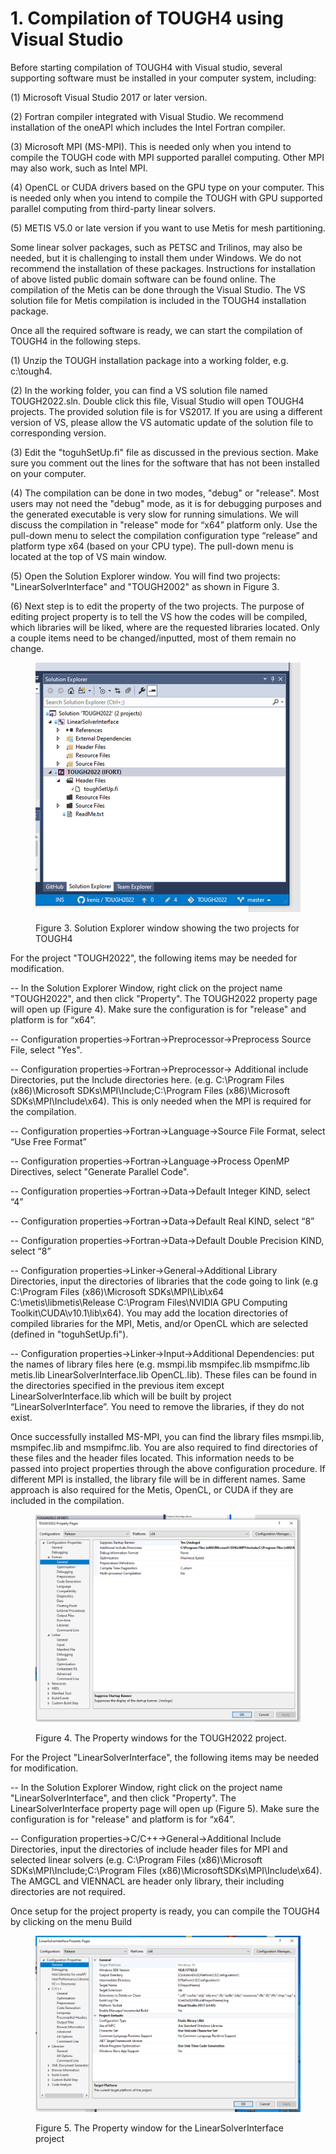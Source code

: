 # 1. Compilation of TOUGH4 using Visual Studio

Before starting compilation of TOUGH4 with Visual studio, several supporting software must be installed in your computer system, including:

(1) Microsoft Visual Studio 2017 or later version.

(2) Fortran compiler integrated with Visual Studio. We recommend installation of the oneAPI which includes the Intel Fortran compiler.

(3) Microsoft MPI (MS-MPI). This is needed only when you intend to compile the TOUGH code with MPI supported parallel computing.  Other MPI may also work, such as Intel MPI.

(4) OpenCL or CUDA drivers based on the GPU type on your computer. This is needed only when you intend to compile the TOUGH with GPU supported parallel computing from third-party linear solvers.

(5) METIS V5.0 or late version if you want to use Metis for mesh partitioning.

Some linear solver packages, such as PETSC and Trilinos, may also be needed, but it is challenging to install them under Windows. We do not recommend the installation of these packages. Instructions for installation of above listed public domain software can be found online. The compilation of the Metis can be done through the Visual Studio. The VS solution file for Metis compilation is included in the TOUGH4 installation package.

Once all the required software is ready, we can start the compilation of TOUGH4 in the following steps.

(1) Unzip the TOUGH installation package into a working folder, e.g.  c:\tough4.

(2) In the working folder, you can find a VS solution file named TOUGH2022.sln. Double click this file, Visual Studio will open TOUGH4 projects. The provided solution file is for VS2017. If you are using a different version of VS, please allow the VS automatic update of the solution file to corresponding version.

(3) Edit the "toguhSetUp.fi" file as discussed in the previous section. Make sure you comment out the lines for the software that has not been installed on your computer.

(4) The compilation can be done in two modes, "debug" or "release". Most users may not need the "debug" mode, as it is for debugging purposes and the generated executable is very slow for running simulations. We will discuss the compilation in "release" mode for “x64” platform only. Use the pull-down menu to select the compilation configuration type “release” and platform type x64 (based on your CPU type). The pull-down menu is located at the top of VS main window.  &#x20;

(5) Open the Solution Explorer window. You will find two projects: "LinearSolverInterface" and "TOUGH2002" as shown in Figure 3.

(6) Next step is to edit the property of the two projects. The purpose of editing project property is to tell the VS how the codes will be compiled, which libraries will be liked, where are the requested libraries located. Only a couple items need to be changed/inputted, most of them remain no change.

<figure><img src="../../.gitbook/assets/image (9).png" alt=""><figcaption><p>Figure 3. Solution Explorer window showing the two projects for TOUGH4</p></figcaption></figure>

For the project "TOUGH2022", the following items may be needed for modification.

&#x20;\-- In the Solution Explorer Window, right click on the project name "TOUGH2022", and then click "Property". The TOUGH2022 property page will open up (Figure 4). Make sure the configuration is for "release" and platform is for “x64”.

&#x20;\-- Configuration properties->Fortran->Preprocessor->Preprocess Source File, select "Yes".

\-- Configuration properties->Fortran->Preprocessor-> Additional include Directories, put the Include directories here. (e.g. C:\Program Files (x86)\Microsoft SDKs\MPI\Include;C:\Program Files (x86)\Microsoft SDKs\MPI\Include\x64). This is only needed when the MPI is required for the compilation.

\-- Configuration properties->Fortran->Language->Source File Format, select “Use Free Format”

\-- Configuration properties->Fortran->Language->Process OpenMP Directives, select "Generate Parallel Code".

\-- Configuration properties->Fortran->Data->Default Integer KIND, select “4”

\-- Configuration properties->Fortran->Data->Default Real KIND, select “8”

\-- Configuration properties->Fortran->Data->Default Double Precision KIND, select “8”

&#x20;\-- Configuration properties->Linker->General->Additional Library Directories, input the directories of libraries that the code going to link (e.g C:\Program Files (x86)\Microsoft SDKs\MPI\Lib\x64 C:\metis\libmetis\Release  C:\Program Files\NVIDIA GPU Computing Toolkit\CUDA\v10.1\lib\x64). You may add the location directories of compiled libraries for the MPI, Metis, and/or OpenCL which are selected (defined in "toguhSetUp.fi").

&#x20;\-- Configuration properties->Linker->Input->Additional Dependencies: put the names of library files here (e.g. msmpi.lib msmpifec.lib msmpifmc.lib metis.lib LinearSolverInterface.lib OpenCL.lib). These files can be found in the directories specified in the previous item except LinearSolverInterface.lib which will be built by project “LinearSolverInterface”. You need to remove the libraries, if they do not exist.&#x20;

Once successfully installed MS-MPI, you can find the library files msmpi.lib, msmpifec.lib and msmpifmc.lib. You are also required to find directories of these files and the header files located. This information needs to be passed into project properties through the above configuration procedure. If different MPI is installed, the library file will be in different names. Same approach is also required for the Metis, OpenCL, or CUDA if they are included in the compilation.

<figure><img src="../../.gitbook/assets/image (10).png" alt=""><figcaption><p>Figure 4. The Property windows for the TOUGH2022 project.</p></figcaption></figure>

&#x20;For the Project "LinearSolverInterface", the following items may be needed for modification.

&#x20;\-- In the Solution Explorer Window, right click on the project name  "LinearSolverInterface", and then click "Property". The LinearSolverInterface property page will open up (Figure 5). Make sure the configuration is for "release" and platform is for “x64”.

&#x20;\-- Configuration properties->C/C++->General->Additional Include Directories, input the directories of include header files for MPI and selected linear solvers (e.g. C:\Program Files (x86)\Microsoft SDKs\MPI\Include;C:\Program Files (x86)\MicrosoftSDKs\MPI\Include\x64). The AMGCL and VIENNACL are header only library, their including directories are not required.

Once setup for the project property is ready, you can compile the TOUGH4 by clicking on the menu Build

<figure><img src="../../.gitbook/assets/image (8).png" alt=""><figcaption><p>Figure 5. The Property window for the LinearSolverInterface project</p></figcaption></figure>
